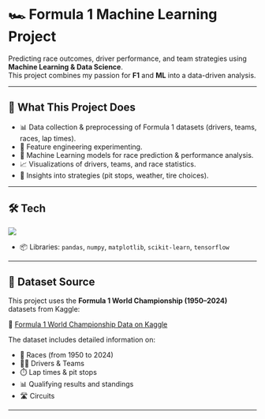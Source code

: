 # 🏎️ Formula 1 Machine Learning Project 

Predicting race outcomes, driver performance, and team strategies using **Machine Learning & Data Science**.  
This project combines my passion for **F1** and **ML** into a data-driven analysis.  

---

## 🚀 What This Project Does
- 📊 Data collection & preprocessing of Formula 1 datasets (drivers, teams, races, lap times).
- 🔧 Feature engineering experimenting.
- 🤖 Machine Learning models for race prediction & performance analysis.  
- 📈 Visualizations of drivers, teams, and race statistics.  
- 🏁 Insights into strategies (pit stops, weather, tire choices).  

---

## 🛠️ Tech

<p align="left">
  <img src="https://skillicons.dev/icons?i=python,git,github" />
</p>

- 📦 Libraries: `pandas`, `numpy`, `matplotlib`, `scikit-learn`, `tensorflow`  

---

## 📂 Dataset Source  

This project uses the **Formula 1 World Championship (1950–2024)** datasets from Kaggle:  

🔗 [Formula 1 World Championship Data on Kaggle](https://www.kaggle.com/datasets/rohanrao/formula-1-world-championship-1950-2020)  

The dataset includes detailed information on:  
- 🏁 Races (from 1950 to 2024)  
- 🧑‍✈️ Drivers & Teams  
- ⏱️ Lap times & pit stops  
- 📊 Qualifying results and standings 
- 🛣️ Circuits

---
